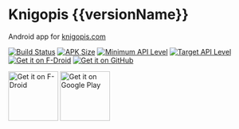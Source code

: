 # Knigopis {{versionName}}
Android app for [knigopis.com](https://www.knigopis.com)

[![Build Status](https://travis-ci.com/{{repository}}.svg?branch=master)](https://travis-ci.org/{{repository}})
[![APK Size](https://img.shields.io/badge/apk-{{apkSize}}%20MB-blue.svg)](https://github.com/{{repository}}/releases/download/v{{versionName}}/{{applicationId}}-{{versionName}}-{{versionCode}}-release-unsigned.apk)
[![Minimum API Level](https://img.shields.io/badge/min%20sdk-{{minSdkVersion}}-brightgreen.svg)](https://source.android.com/setup/start/build-numbers)
[![Target API Level](https://img.shields.io/badge/target%20sdk-{{targetSdkVersion}}-brightgreen.svg)](https://source.android.com/setup/start/build-numbers)
[![Get it on F-Droid](https://img.shields.io/f-droid/v/{{applicationId}}.svg)](https://f-droid.org/en/packages/{{applicationId}}/)
[![Get it on GitHub](https://img.shields.io/github/release/{{repository}}.svg)](https://github.com/{{repository}}/releases/latest)

<a href='https://f-droid.org/en/packages/{{applicationId}}/'><img height='100' alt='Get it on F-Droid' src='https://fdroid.gitlab.io/artwork/badge/get-it-on.png'/></a>
<a href='https://play.google.com/store/apps/details?id={{applicationId}}'><img height='100' alt='Get it on Google Play' src='https://play.google.com/intl/en_us/badges/images/generic/en_badge_web_generic.png'/></a>
